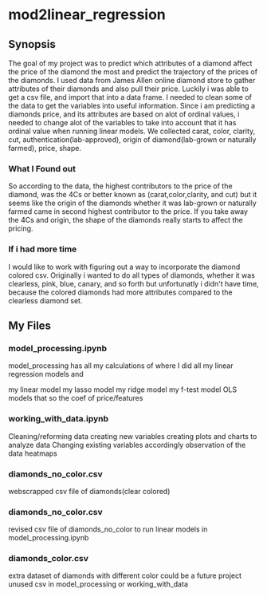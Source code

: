 # mod2linear_regression

## Synopsis

The goal of my project was to predict which attributes of a diamond affect the price of the diamond the most and predict the trajectory of the prices of the diamonds. I used data from James Allen online diamond store to gather attributes of their diamonds and also pull their price. Luckily i was able to get a csv file, and import that into a data frame. I needed to clean some of the data to get the variables into useful information. Since i am predicting a diamonds price, and its attributes are based on alot of ordinal values, i needed to change alot of the variables to take into account that it has ordinal value when running linear models. We collected carat, color, clarity, cut, authentication(lab-approved), origin of diamond(lab-grown or naturally farmed), price, shape.

### What I Found out

So according to the data, the highest contributors to the price of the diamond, was the 4Cs or better known as (carat,color,clarity, and cut) but it seems like the origin of the diamonds whether it was lab-grown or naturally farmed came in second highest contributor to the price. If you take away the 4Cs and origin, the shape of the diamonds really starts to affect the pricing.

### If i had more time

I would like to work with figuring out a way to incorporate the diamond colored csv. Originally i wanted to do all types of diamonds, whether it was clearless, pink, blue, canary, and so forth but unfortunatly i didn't have time, because the colored diamonds had more attributes compared to the clearless diamond set.

## My Files

### model_processing.ipynb

model_processing has all my calculations of where I did all my linear regression models and 

my linear model
my lasso model
my ridge model
my f-test model
OLS models that so the coef of price/features


### working_with_data.ipynb

Cleaning/reforming data
creating new variables
creating plots and charts to analyze data
Changing existing variables accordingly
observation of the data
heatmaps

### diamonds_no_color.csv

webscrapped csv file of diamonds(clear colored)

### diamonds_no_color.csv

revised csv file of diamonds_no_color to run linear models in model_processing.ipynb

### diamonds_color.csv
extra dataset of diamonds with different color
could be a future project
unused csv in model_processing or working_with_data
